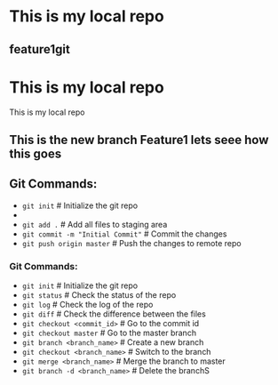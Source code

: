 # This is my local repo
## feature1git 
<!DOCTYPE html>
<html lang="en">
  <head>
    <meta charset="utf-8" />
    <title>My Local Repo</title>
    </head>
    <body>
    <h1> This is my local repo </h1>
    <p> This is my local repo </p>
    </body>
</html>

## This is the new branch Feature1 lets seee how this goes


 <!-- I am Learning Git  -->
## Git Commands:
- `git init` # Initialize the git repo
- 
- `git add .` # Add all files to staging area
- `git commit -m "Initial Commit"` # Commit the changes
- `git push origin master` # Push the changes to remote repo

<!-- Adding All the git commands -->
### Git Commands: 
- `git init` # Initialize the git repo
- `git status` # Check the status of the repo
- `git log` # Check the log of the repo
- `git diff` # Check the difference between the files
- `git checkout <commit_id>` # Go to the commit id
- `git checkout master` # Go to the master branch
- `git branch <branch_name>` # Create a new branch
- `git checkout <branch_name>` # Switch to the branch
- `git merge <branch_name>` # Merge the branch to master
- `git branch -d <branch_name>` # Delete the branchS
